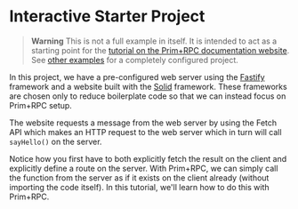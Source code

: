 # Interactive Starter Project

> **Warning** This is not a full example in itself. It is intended to act as a
> starting point for the
> [tutorial on the Prim+RPC documentation website](https://prim.plus/rpc/docs/setup).
> See [other examples](../examples) for a completely configured project.

In this project, we have a pre-configured web server using the
[Fastify](https://github.com/fastify/fastify) framework and a website built with
the [Solid](https://github.com/solidjs/solid) framework. These frameworks are
chosen only to reduce boilerplate code so that we can instead focus on Prim+RPC
setup.

The website requests a message from the web server by using the Fetch API which
makes an HTTP request to the web server which in turn will call `sayHello()` on
the server.

Notice how you first have to both explicitly fetch the result on the client and
explicitly define a route on the server. With Prim+RPC, we can simply call the
function from the server as if it exists on the client already (without
importing the code itself). In this tutorial, we'll learn how to do this with
Prim+RPC.
